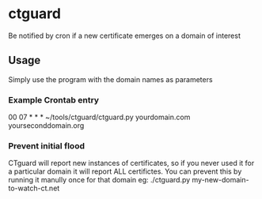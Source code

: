 # ctguard
Be notified by cron if a new certificate emerges on a domain of interest

## Usage
Simply use the program with the domain names as parameters

### Example Crontab entry
00 07 * * * ~/tools/ctguard/ctguard.py yourdomain.com yourseconddomain.org

### Prevent initial flood
CTguard will report new instances of certificates, so if you never used it for a particular domain it will report ALL certifictes.
You can prevent this by running it manully once for that domain eg: ./ctguard.py my-new-domain-to-watch-ct.net


